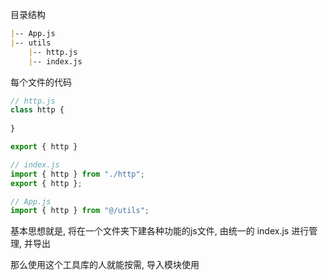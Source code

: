目录结构

```markdown
|-- App.js
|-- utils
    |-- http.js
    |-- index.js
```

每个文件的代码

```javascript
// http.js
class http {
    
}

export { http }
```

```javascript
// index.js
import { http } from "./http";
export { http };
```

```javascript
// App.js
import { http } from "@/utils";
```

基本思想就是, 将在一个文件夹下建各种功能的js文件, 由统一的 index.js 进行管理, 并导出

那么使用这个工具库的人就能按需, 导入模块使用